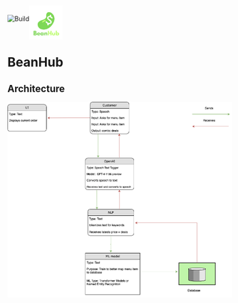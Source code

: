 <div style="display: flex; align-items: center;">
    <img src="https://github.com/Ibrahim-Haroon/BeanHub/actions/workflows/unit-test.yml/badge.svg" alt="Build" height="30">
    <img src="other/images/bean_logo.png" alt="BeanHub" width="75" height="75" style="align-self: flex-end; margin-bottom: -5px;">
</div>

# BeanHub

## Architecture
![architecture.drawio.png](other/images/architecture.drawio.png)
